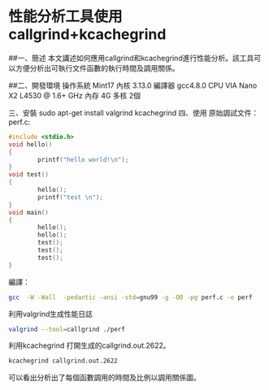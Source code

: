# 性能分析工具使用 callgrind+kcachegrind


##一、簡述
本文講述如何應用callgrind和kcachegrind進行性能分析。該工具可以方便分析出可執行文件函數的執行時間及調用關係。
    
##二、開發環境
操作系統
Mint17
內核
3.13.0
編譯器
gcc4.8.0
CPU
VIA Nano X2 L4530 @ 1.6+ GHz
內存
4G
多核
2個
 
三、安裝
sudo apt-get install valgrind  kcachegrind
四、使用
 原始調試文件：
perf.c:

```c
#include <stdio.h>
void hello()
{
        printf("hello world!\n");
}
void test()
{
        hello();
        printf("test \n");
}
void main()
{
        hello();
        hello();
        test();
        test();
        test();
}
```

 編譯：
 
 ```sh
 gcc  -W -Wall  -pedantic -ansi -std=gnu99 -g -O0 -pg perf.c -o perf 
 ```
 
 
 利用valgrind生成性能日誌
 
 ```sh
 valgrind --tool=callgrind ./perf
```

利用kcachegrind 打開生成的callgrind.out.2622。

```sh
kcachegrind callgrind.out.2622
```

可以看出分析出了每個函數調用的時間及比例以調用關係圖。
 